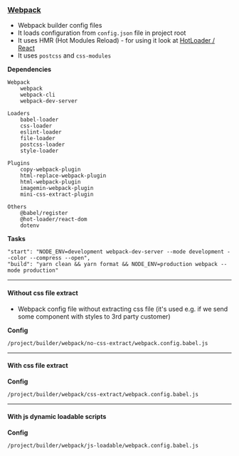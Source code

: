### [Webpack](https://webpack.js.org/)
- Webpack builder config files
- It loads configuration from `config.json` file in project root
- It uses HMR (Hot Modules Reload) - for using it look at [HotLoader / React](https://github.com/gaearon/react-hot-loader#hot-loaderreact-dom)
- It uses `postcss` and `css-modules`

**Dependencies**

    Webpack
        webpack
        webpack-cli
        webpack-dev-server

    Loaders
        babel-loader
        css-loader
        eslint-loader
        file-loader
        postcss-loader
        style-loader

    Plugins
        copy-webpack-plugin
        html-replace-webpack-plugin
        html-webpack-plugin
        imagemin-webpack-plugin
        mini-css-extract-plugin

    Others
        @babel/register
        @hot-loader/react-dom
        dotenv

**Tasks**

    "start": "NODE_ENV=development webpack-dev-server --mode development --color --compress --open",
    "build": "yarn clean && yarn format && NODE_ENV=production webpack --mode production"
---
#### Without css file extract
- Webpack config file without extracting css file (it's used e.g. if we send some component with styles to 3rd party customer)

**Config**

    /project/builder/webpack/no-css-extract/webpack.config.babel.js
---
#### With css file extract

**Config**

    /project/builder/webpack/css-extract/webpack.config.babel.js
---
#### With js dynamic loadable scripts

**Config**

    /project/builder/webpack/js-loadable/webpack.config.babel.js
